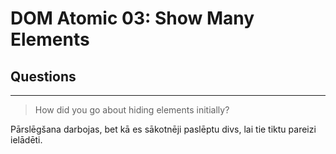 # DOM Atomic 03: Show Many Elements

## Questions

---

> How did you go about hiding elements initially?

Pārslēgšana darbojas, bet kā es sākotnēji paslēptu divs, lai tie tiktu pareizi ielādēti.
